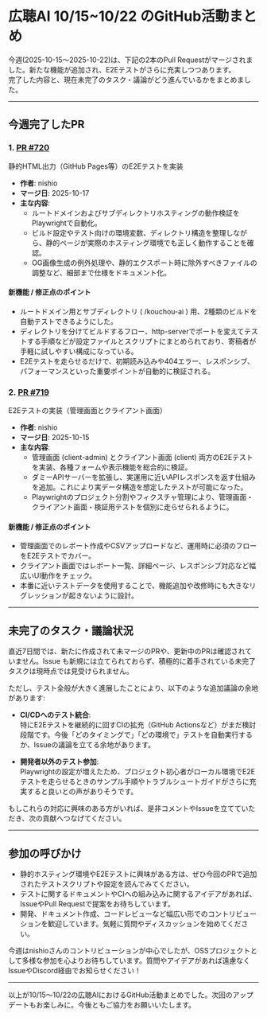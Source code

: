 # 広聴AI 10/15~10/22 のGitHub活動まとめ

今週(2025-10-15〜2025-10-22)は、下記の2本のPull Requestがマージされました。新たな機能が追加され、E2Eテストがさらに充実しつつあります。  
完了した内容と、現在未完了のタスク・議論がどう進んでいるかをまとめました。

---

## 今週完了したPR

### 1. [PR #720](https://github.com/digitaldemocracy2030/kouchou-ai/pull/720)  
静的HTML出力（GitHub Pages等）のE2Eテストを実装

- **作者**: nishio  
- **マージ日**: 2025-10-17  
- **主な内容**:
  - ルートドメインおよびサブディレクトリホスティングの動作検証をPlaywrightで自動化。  
  - ビルド設定やテスト向けの環境変数、ディレクトリ構造を整理しながら、静的ページが実際のホスティング環境でも正しく動作することを確認。  
  - OG画像生成の例外処理や、静的エクスポート時に除外すべきファイルの調整など、細部まで仕様をドキュメント化。  

#### 新機能 / 修正点のポイント
- ルートドメイン用とサブディレクトリ ( /kouchou-ai ) 用、2種類のビルドを自動テストできるようにした。  
- ディレクトリを分けてビルドするフロー、http-serverでポートを変えてテストする手順などが設定ファイルとスクリプトにまとめられており、寄稿者が手軽に試しやすい構成になっている。  
- E2Eテストを走らせるだけで、初期読み込みや404エラー、レスポンシブ、パフォーマンスといった重要ポイントが自動的に検証される。

### 2. [PR #719](https://github.com/digitaldemocracy2030/kouchou-ai/pull/719)  
E2Eテストの実装（管理画面とクライアント画面）

- **作者**: nishio  
- **マージ日**: 2025-10-15  
- **主な内容**:
  - 管理画面 (client-admin) とクライアント画面 (client) 両方のE2Eテストを実装、各種フォームや表示機能を総合的に検証。  
  - ダミーAPIサーバーを拡張し、実運用に近いAPIレスポンスを返す仕組みを追加。これにより実データ構造を想定したテストが可能になった。  
  - Playwrightのプロジェクト分割やフィクスチャ管理により、管理画面・クライアント画面・検証用テストを個別に走らせられるように。  

#### 新機能 / 修正点のポイント
- 管理画面でのレポート作成やCSVアップロードなど、運用時に必須のフローをE2Eテストでカバー。  
- クライアント画面ではレポート一覧、詳細ページ、レスポンシブ対応など幅広いUI動作をチェック。  
- 本番に近いテストデータを使用することで、機能追加や改修時にも大きなリグレッションが起きないように設計。  

---

## 未完了のタスク・議論状況

直近7日間では、新たに作成されて未マージのPRや、更新中のPRは確認されていません。Issue も新規には立てられておらず、積極的に着手されている未完了タスクは現時点では見受けられません。

ただし、テスト全般が大きく進展したことにより、以下のような追加議論の余地があります:

- **CI/CDへのテスト統合**:  
  特にE2Eテストを継続的に回すCIの拡充（GitHub Actionsなど）がまだ検討段階です。今後「どのタイミングで」「どの環境で」テストを自動実行するか、Issueの議論を立てる余地があります。

- **開発者以外のテスト参加**:  
  Playwrightの設定が増えたため、プロジェクト初心者がローカル環境でE2Eテストを走らせるときのサンプル手順やトラブルシュートガイドがさらに充実すると良いとの声がありそうです。

もしこれらの対応に興味のある方がいれば、是非コメントやIssueを立てていただき、次の貢献へつなげてください。

---

## 参加の呼びかけ

- 静的ホスティング環境やE2Eテストに興味がある方は、ぜひ今回のPRで追加されたテストスクリプトや設定を読んでみてください。
- テストに関するドキュメントやCIへの組み込みに関するアイデアがあれば、IssueやPull Requestで提案をお待ちしています。
- 開発、ドキュメント作成、コードレビューなど幅広い形でのコントリビューションを歓迎しています。気軽に質問やディスカッションを始めてください。

今週はnishioさんのコントリビューションが中心でしたが、OSSプロジェクトとして多様な参加を心よりお待ちしています。質問やアイデアがあれば遠慮なくIssueやDiscord経由でお知らせください！

---

以上が10/15〜10/22の広聴AIにおけるGitHub活動まとめでした。次回のアップデートもお楽しみに。今後ともご協力をお願いいたします。  